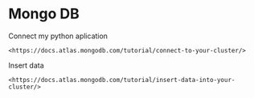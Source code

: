 # Mongo DB

Connect my python aplication

```<https://docs.atlas.mongodb.com/tutorial/connect-to-your-cluster/>```

Insert data

```<https://docs.atlas.mongodb.com/tutorial/insert-data-into-your-cluster/>```
